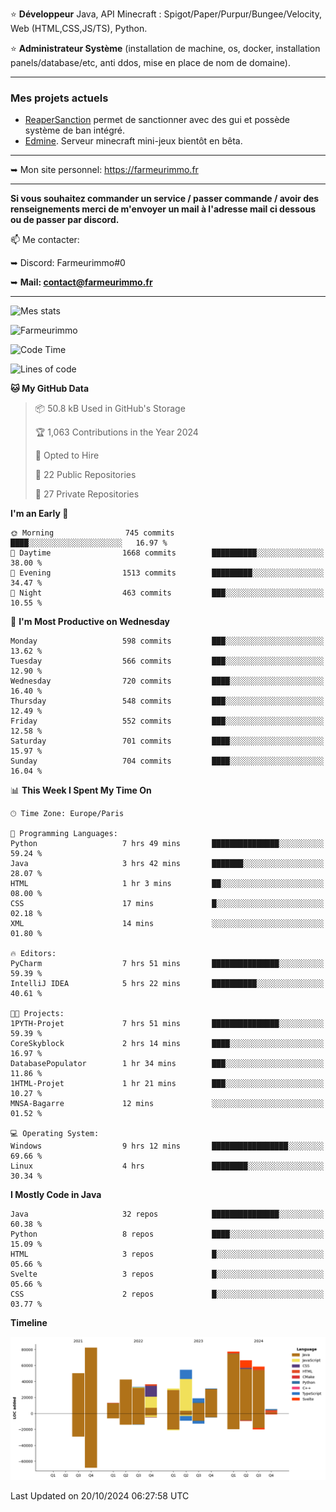 ⭐ **Développeur** Java, API Minecraft : Spigot/Paper/Purpur/Bungee/Velocity, Web (HTML,CSS,JS/TS), Python.

⭐ **Administrateur Système** (installation de machine, os, docker, installation panels/database/etc, anti ddos, mise en place de nom de domaine).

---

### Mes projets actuels
- [ReaperSanction](https://www.spigotmc.org/resources/reapersanction.89580/) permet de sanctionner avec des gui et possède système de ban intégré.
- [Edmine](https://edmine.net). Serveur minecraft mini-jeux bientôt en bêta.

---

➥ Mon site personnel: https://farmeurimmo.fr

---

**Si vous souhaitez commander un service / passer commande / avoir des renseignements merci de m'envoyer un mail à l'adresse mail ci dessous ou de passer par discord.**

📫 Me contacter:
 
   ➥ Discord: Farmeurimmo#0
   
   ➥ **Mail: contact@farmeurimmo.fr**

---

![Mes stats](https://github-readme-stats.farmeurimmo.fr/api?username=Farmeurimmo&count_private=true&show_icons=true&theme=radical)

<img src="https://komarev.com/ghpvc/?username=Farmeurimmo" alt="Farmeurimmo" />

<!--START_SECTION:waka-->
![Code Time](http://img.shields.io/badge/Code%20Time-1%2C621%20hrs%2022%20mins-blue)

![Lines of code](https://img.shields.io/badge/From%20Hello%20World%20I%27ve%20Written-600.6%20thousand%20lines%20of%20code-blue)

**🐱 My GitHub Data** 

> 📦 50.8 kB Used in GitHub's Storage 
 > 
> 🏆 1,063 Contributions in the Year 2024
 > 
> 💼 Opted to Hire
 > 
> 📜 22 Public Repositories 
 > 
> 🔑 27 Private Repositories 
 > 
**I'm an Early 🐤** 

```text
🌞 Morning                745 commits         ████░░░░░░░░░░░░░░░░░░░░░   16.97 % 
🌆 Daytime                1668 commits        ██████████░░░░░░░░░░░░░░░   38.00 % 
🌃 Evening                1513 commits        █████████░░░░░░░░░░░░░░░░   34.47 % 
🌙 Night                  463 commits         ███░░░░░░░░░░░░░░░░░░░░░░   10.55 % 
```
📅 **I'm Most Productive on Wednesday** 

```text
Monday                   598 commits         ███░░░░░░░░░░░░░░░░░░░░░░   13.62 % 
Tuesday                  566 commits         ███░░░░░░░░░░░░░░░░░░░░░░   12.90 % 
Wednesday                720 commits         ████░░░░░░░░░░░░░░░░░░░░░   16.40 % 
Thursday                 548 commits         ███░░░░░░░░░░░░░░░░░░░░░░   12.49 % 
Friday                   552 commits         ███░░░░░░░░░░░░░░░░░░░░░░   12.58 % 
Saturday                 701 commits         ████░░░░░░░░░░░░░░░░░░░░░   15.97 % 
Sunday                   704 commits         ████░░░░░░░░░░░░░░░░░░░░░   16.04 % 
```


📊 **This Week I Spent My Time On** 

```text
🕑︎ Time Zone: Europe/Paris

💬 Programming Languages: 
Python                   7 hrs 49 mins       ███████████████░░░░░░░░░░   59.24 % 
Java                     3 hrs 42 mins       ███████░░░░░░░░░░░░░░░░░░   28.07 % 
HTML                     1 hr 3 mins         ██░░░░░░░░░░░░░░░░░░░░░░░   08.00 % 
CSS                      17 mins             █░░░░░░░░░░░░░░░░░░░░░░░░   02.18 % 
XML                      14 mins             ░░░░░░░░░░░░░░░░░░░░░░░░░   01.80 % 

🔥 Editors: 
PyCharm                  7 hrs 51 mins       ███████████████░░░░░░░░░░   59.39 % 
IntelliJ IDEA            5 hrs 22 mins       ██████████░░░░░░░░░░░░░░░   40.61 % 

🐱‍💻 Projects: 
1PYTH-Projet             7 hrs 51 mins       ███████████████░░░░░░░░░░   59.39 % 
CoreSkyblock             2 hrs 14 mins       ████░░░░░░░░░░░░░░░░░░░░░   16.97 % 
DatabasePopulator        1 hr 34 mins        ███░░░░░░░░░░░░░░░░░░░░░░   11.86 % 
1HTML-Projet             1 hr 21 mins        ███░░░░░░░░░░░░░░░░░░░░░░   10.27 % 
MNSA-Bagarre             12 mins             ░░░░░░░░░░░░░░░░░░░░░░░░░   01.52 % 

💻 Operating System: 
Windows                  9 hrs 12 mins       █████████████████░░░░░░░░   69.66 % 
Linux                    4 hrs               ████████░░░░░░░░░░░░░░░░░   30.34 % 
```

**I Mostly Code in Java** 

```text
Java                     32 repos            ███████████████░░░░░░░░░░   60.38 % 
Python                   8 repos             ████░░░░░░░░░░░░░░░░░░░░░   15.09 % 
HTML                     3 repos             █░░░░░░░░░░░░░░░░░░░░░░░░   05.66 % 
Svelte                   3 repos             █░░░░░░░░░░░░░░░░░░░░░░░░   05.66 % 
CSS                      2 repos             █░░░░░░░░░░░░░░░░░░░░░░░░   03.77 % 
```



**Timeline**

![Lines of Code chart](https://raw.githubusercontent.com/Farmeurimmo/Farmeurimmo/main/assets/bar_graph.png)


 Last Updated on 20/10/2024 06:27:58 UTC
<!--END_SECTION:waka-->
